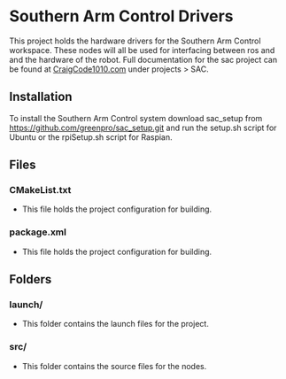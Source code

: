 # Southern Arm Control Drivers

This project holds the hardware drivers for the Southern Arm Control workspace. These nodes will all be used for interfacing between ros and and the hardware of the robot. Full documentation for the sac project can be found at [CraigCode1010.com](http://craigcode1010.com) under projects > SAC.

## Installation

To install the Southern Arm Control system download sac_setup from https://github.com/greenpro/sac_setup.git and run the setup.sh script for Ubuntu or the rpiSetup.sh script for Raspian.

## Files
### CMakeList.txt
* This file holds the project configuration for building.

### package.xml
* This file holds the project configuration for building.

## Folders
### launch/
* This folder contains the launch files for the project.

### src/
* This folder contains the source files for the nodes.
